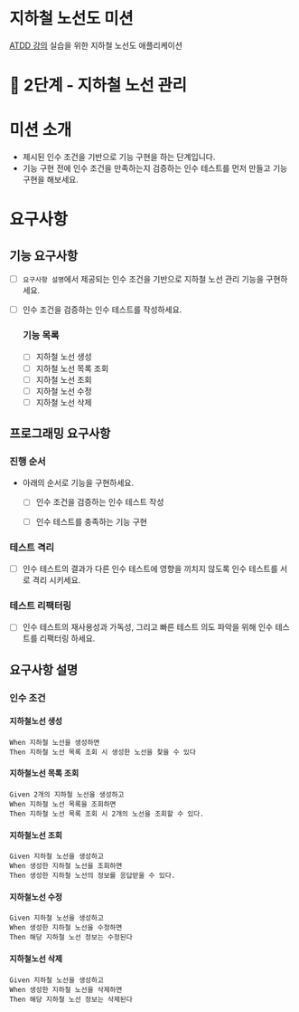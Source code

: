 # 지하철 노선도 미션
[ATDD 강의](https://edu.nextstep.camp/c/R89PYi5H) 실습을 위한 지하철 노선도 애플리케이션

# 🚀 2단계 - 지하철 노선 관리

# 미션 소개

- 제시된 인수 조건을 기반으로 기능 구현을 하는 단계입니다.
- 기능 구현 전에 인수 조건을 만족하는지 검증하는 인수 테스트를 먼저 만들고 기능구현을 해보세요.

# 요구사항

## 기능 요구사항

- [ ] `요구사항 설명`에서 제공되는 인수 조건을 기반으로 지하철 노선 관리 기능을 구현하세요.

- [ ] 인수 조건을 검증하는 인수 테스트를 작성하세요.

  ### 기능 목록

  - [ ] 지하철 노선 생성
  - [ ] 지하철 노선 목록 조회
  - [ ] 지하철 노선 조회
  - [ ] 지하철 노선 수정
  - [ ] 지하철 노선 삭제

## 프로그래밍 요구사항

### 진행 순서

- 아래의 순서로 기능을 구현하세요.

  - [ ] 인수 조건을 검증하는 인수 테스트 작성

  - [ ] 인수 테스트를 충족하는 기능 구현

### 테스트 격리

- [ ] 인수 테스트의 결과가 다른 인수 테스트에 영향을 끼치지 않도록 인수 테스트를 서로 격리 시키세요.

### 테스트 리팩터링

- [ ] 인수 테스트의 재사용성과 가독성, 그리고 빠른 테스트 의도 파악을 위해 인수 테스트를 리팩터링 하세요.

## 요구사항 설명

### 인수 조건

#### 지하철노선 생성

```plaintext
When 지하철 노선을 생성하면
Then 지하철 노선 목록 조회 시 생성한 노선을 찾을 수 있다
```

#### 지하철노선 목록 조회

```plaintext
Given 2개의 지하철 노선을 생성하고
When 지하철 노선 목록을 조회하면
Then 지하철 노선 목록 조회 시 2개의 노선을 조회할 수 있다.
```

#### 지하철노선 조회

```plaintext
Given 지하철 노선을 생성하고
When 생성한 지하철 노선을 조회하면
Then 생성한 지하철 노선의 정보를 응답받을 수 있다.
```

#### 지하철노선 수정

```plaintext
Given 지하철 노선을 생성하고
When 생성한 지하철 노선을 수정하면
Then 해당 지하철 노선 정보는 수정된다
```

#### 지하철노선 삭제

```plaintext
Given 지하철 노선을 생성하고
When 생성한 지하철 노선을 삭제하면
Then 해당 지하철 노선 정보는 삭제된다
```

